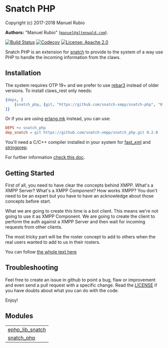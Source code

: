 

# Snatch PHP #

Copyright (c) 2017-2018 Manuel Rubio

__Authors:__ "Manuel Rubio" ([`manuel@altenwald.com`](mailto:manuel@altenwald.com)).

[![Build Status](https://img.shields.io/travis/snatch-xmpp/snatch_php/master.svg)](https://travis-ci.org/snatch-xmpp/snatch_php)
[![Codecov](https://img.shields.io/codecov/c/github/snatch-xmpp/snatch_php.svg)](https://codecov.io/gh/snatch-xmpp/snatch_php)
[![License: Apache 2.0](https://img.shields.io/github/license/snatch-xmpp/snatch_php.svg)](https://raw.githubusercontent.com/snatch-xmpp/snatch_php/master/LICENSE)

Snatch PHP is an extension for [snatch](https://github.com/snatch-xmpp/snatch) to provide to the system of a way use PHP to handle the incoming information from the claws.

Installation
------------

The system requires OTP 19+ and we prefer to use [rebar3](http://www.rebar3.org) instead of older versions. To install claws_rest only needs:

```erlang
{deps, [
    {snatch_php, {git, "https://github.com/snatch-xmpp/snatch-php", "0.2.0"}}
]}
```

Or if you are using [erlang.mk](https://erlang.mk) instead, you can use:

```Makefile
DEPS += snatch_php
dep_snatch = git https://github.com/snatch-xmpp/snatch_php.git 0.2.0
```

You'll need a C/C++ compiler installed in your system for [fast_xml](https://github.com/processone/fast_xml) and [stringprep](https://github.com/processone/stringprep).

For further information [check this doc](doc/how-to/snatch_php.md).

Getting Started
---------------

First of all, you need to have clear the concepts behind XMPP. What's a XMPP Server? What's a XMPP Component? How works XMPP? You don't need to be an expert but you have to have an acknowledge about those concepts before start.

What we are going to create this time is a bot client. This means we're not going to use it as XMPP Component. We are going to create the client to perform the auth against a XMPP Server and then wait for incoming requests from other clients.

The most tricky part will be the roster concept to add to others when the real users wanted to add to us in their rosters.

You can follow [the whole text here](https://medium.com/@bosqueviejo/developing-a-bot-using-tdd-on-erlang-without-write-a-single-line-of-code-in-erlang-5278e28b0356)

Troubleshooting
---------------

Feel free to create an issue in github to point a bug, flaw or improvement and even send a pull request with a specific change. Read the [LICENSE](LICENSE) if you have doubts about what you can do with the code.

Enjoy!


## Modules ##


<table width="100%" border="0" summary="list of modules">
<tr><td><a href="ephp_lib_snatch.md" class="module">ephp_lib_snatch</a></td></tr>
<tr><td><a href="snatch_php.md" class="module">snatch_php</a></td></tr></table>

